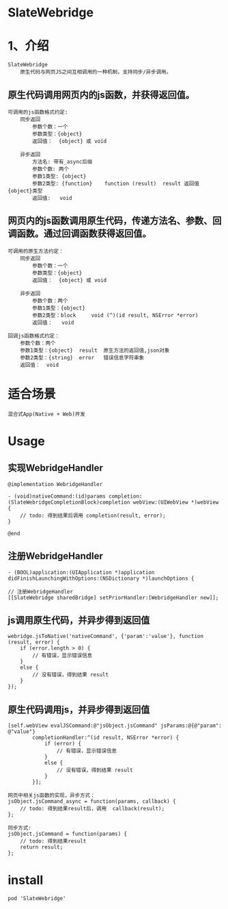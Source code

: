 SlateWebridge
========

# 1、介绍

    SlateWebridge
        原生代码与网页JS之间互相调用的一种机制，支持同步/异步调用。

## 原生代码调用网页内的js函数，并获得返回值。

	可调用的js函数格式约定:
		同步返回
			参数个数：一个
			参数类型：{object}
			返回值：  {object} 或 void
		
		异步返回
			方法名: 带有_async后缀
			参数个数: 两个
			参数1类型: {object}
			参数2类型: {function}    function (result)  result 返回值 {object}类型
			返回值:   void

## 网页内的js函数调用原生代码，传递方法名、参数、回调函数。通过回调函数获得返回值。

	可调用的原生方法约定：
		同步返回
			参数个数：一个
			参数类型：{object}
			返回值：  {object} 或 void
	
		异步返回
			参数个数：两个
			参数1类型：{object}
			参数2类型：block     void (^)(id result, NSError *error)
			返回值：   void

	回调js函数格式约定：
		参数个数：两个
		参数1类型：{object}  result  原生方法的返回值,json对象
		参数2类型：{string}  error   错误信息字符串象
		返回值：  void

# 适合场景

	混合式App(Native + Web)开发

# Usage

## 实现WebridgeHandler

	@implementation WebridgeHandler

	- (void)nativeCommand:(id)params completion:(SlateWebridgeCompletionBlock)completion webView:(UIWebView *)webView
	{
		// todo: 得到结果后调用 completion(result, error);
	}
    
	@end

## 注册WebridgeHandler

	- (BOOL)application:(UIApplication *)application didFinishLaunchingWithOptions:(NSDictionary *)launchOptions {

    // 注册WebridgeHandler
	[[SlateWebridge sharedBridge] setPriorHandler:[WebridgeHandler new]];

## js调用原生代码，并异步得到返回值

	webridge.jsToNative('nativeCommand', {'param':'value'}, function (result, error) {
		if (error.length > 0) {
			// 有错误，显示错误信息
		}
		else {
			// 没有错误，得到结果 result
		}
	});

## 原生代码调用js，并异步得到返回值

	[self.webView evalJSCommand:@"jsObject.jsCommand" jsParams:@{@"param": @"value"} 
			completionHandler:^(id result, NSError *error) {
				if (error) {
					// 有错误，显示错误信息
				}
				else {
					// 没有错误，得到结果 result
				}
			}];
	
	网页中相关js函数的实现，异步方式：
	jsObject.jsCommand_async = function(params, callback) {
		// todo: 得到结果result后，调用  callback(result);
	};
	
	同步方式:
	jsObject.jsCommand = function(params) {
		// todo: 得到结果result
		return result;
	};

# install

	pod 'SlateWebridge'

